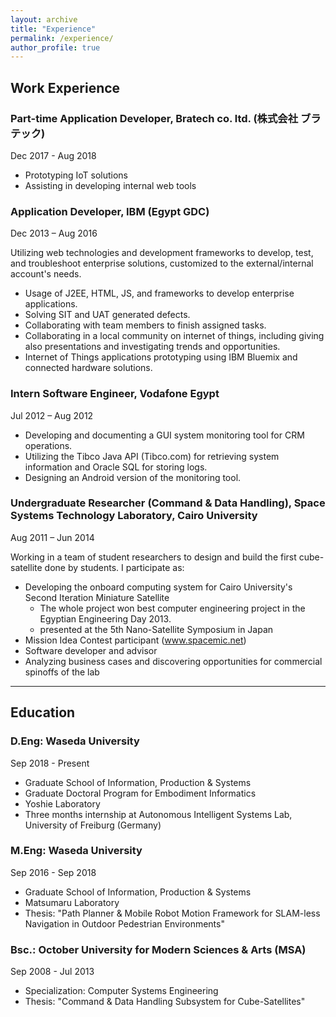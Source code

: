 ```yaml
---
layout: archive
title: "Experience"
permalink: /experience/
author_profile: true
---
```

## Work Experience

### Part-time Application Developer, Bratech co. ltd. (株式会社 ブラテック)
Dec 2017 - Aug 2018

- Prototyping IoT solutions
- Assisting in developing internal web tools

### Application Developer, IBM (Egypt GDC)
Dec 2013 – Aug 2016

Utilizing web technologies and development frameworks to develop, test, and troubleshoot enterprise solutions, customized to the external/internal account's needs.
- Usage of J2EE, HTML, JS, and frameworks to develop enterprise applications.
- Solving SIT and UAT generated defects.
- Collaborating with team members to finish assigned tasks.
- Collaborating in a local community on internet of things, including giving also presentations and investigating trends and opportunities.
- Internet of Things applications prototyping using IBM Bluemix and connected hardware solutions.

### Intern Software Engineer, Vodafone Egypt
Jul 2012 – Aug 2012

- Developing and documenting a GUI system monitoring tool for CRM operations.
- Utilizing the Tibco Java API (Tibco.com) for retrieving system information and Oracle SQL for storing logs.
- Designing an Android version of the monitoring tool.

### Undergraduate Researcher (Command & Data Handling),  Space Systems Technology Laboratory, Cairo University
Aug 2011 – Jun 2014

Working in a team of student researchers to design and build the first cube-satellite done by students. I participate as:
- Developing the onboard computing system for Cairo University's Second Iteration Miniature Satellite
    + The whole project won best computer engineering project in the Egyptian Engineering Day 2013.
    + presented at the 5th Nano-Satellite Symposium in Japan
- Mission Idea Contest participant (www.spacemic.net)
- Software developer and advisor
- Analyzing business cases and discovering opportunities for commercial spinoffs of the lab

---

## Education

### D.Eng: Waseda University
Sep 2018 - Present

- Graduate School of Information, Production & Systems
- Graduate Doctoral Program for Embodiment Informatics
- Yoshie Laboratory
- Three months internship at Autonomous Intelligent Systems Lab, University of Freiburg (Germany)

### M.Eng: Waseda University
Sep 2016 - Sep 2018

- Graduate School of Information, Production & Systems
- Matsumaru Laboratory
- Thesis: "Path Planner & Mobile Robot Motion Framework for SLAM-less Navigation in Outdoor Pedestrian Environments"

### Bsc.: October University for Modern Sciences & Arts (MSA)
Sep 2008 - Jul 2013

- Specialization: Computer Systems Engineering
- Thesis: "Command & Data Handling Subsystem for Cube-Satellites"